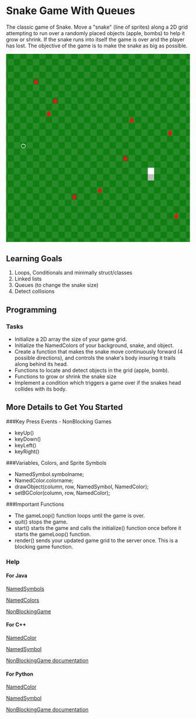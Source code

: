 Snake Game With Queues
======================

The classic game of Snake. Move a "snake" (line of sprites) along a 2D grid attempting to run over a randomly placed objects (apple, bombs) to help it grow or shrink.
If the snake  runs into itself the game is over and the player has lost.
The objective  of the game is to make the snake as big as possible.

<img src="./figures/icon.png" alt="image" width="550"></img>


Learning Goals
--------------
1. Loops, Conditionals and minimally struct/classes
2. Linked lists
3. Queues (to change the snake size) 
4. Detect collisions

Programming
-----------
### Tasks
- Initialize a 2D array the size of your game grid.
- Initialize the NamedColors of your background, snake, and object.
- Create a function that makes the snake move continuously forward (4 possible directions),
 	and controls the snake's body insuring it trails along behind its head.
- Functions to locate and detect objects in the grid (apple, bomb).
- Functions to grow or shrink the snake size 
- Implement a condition which triggers a game over if the snakes head collides 
	with its body.

More Details to Get You Started
-------------------------------
###Key Press Events - NonBlocking Games
- keyUp()
- keyDown()
- keyLeft()
- keyRight()


###Variables, Colors, and Sprite Symbols
- NamedSymbol.symbolname;
- NamedColor.colorname;
- drawObject(column, row, NamedSymbol, NamedColor);
- setBGColor(column, row, NamedColor);

###Important Functions
- The gameLoop() function loops until the game is over.
- quit() stops the game.
- start() starts the game and calls the initialize() function once before it starts the gameLoop() function.
- render() sends your updated game grid to the server once. This is a blocking game function.

### Help
#### For Java
[NamedSymbols](http://bridgesuncc.github.io/doc/java-api/current/html/enumbridges_1_1base_1_1_named_symbol.html)

[NamedColors](http://bridgesuncc.github.io/doc/java-api/current/html/enumbridges_1_1base_1_1_named_color.html)

[NonBlockingGame](http://bridgesuncc.github.io/doc/java-api/current/html/classbridges_1_1games_1_1_non_blocking_game.html)

#### For C++
[NamedColor](http://bridgesuncc.github.io/doc/cxx-api/current/html/namespacebridges_1_1game.html#afaa832a4322b25b6a4ebfba832f10f26)

[NamedSymbol](http://bridgesuncc.github.io/doc/cxx-api/current/html/namespacebridges_1_1game.html#ab9a19c7ab6e2ebac2f95180e21733487)

[NonBlockingGame documentation](http://bridgesuncc.github.io/doc/cxx-api/current/html/classbridges_1_1game_1_1_non_blocking_game.html)

#### For Python
[NamedColor](http://bridgesuncc.github.io/doc/python-api/current/html/classbridges_1_1named__color_1_1_named_color.html)

[NamedSymbol](http://bridgesuncc.github.io/doc/python-api/current/html/classbridges_1_1named__symbol_1_1_named_symbol.html)

[NonBlockingGame documentation](http://bridgesuncc.github.io/doc/python-api/current/html/classbridges_1_1non__blocking__game_1_1_non_blocking_game.html)
